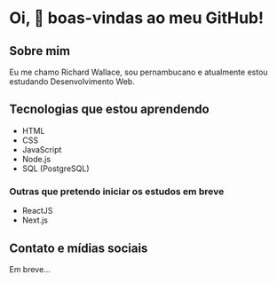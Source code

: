 <h1>Oi, 👋 boas-vindas ao meu GitHub!</h1>

<h2>Sobre mim</h2>

Eu me chamo Richard Wallace, sou pernambucano e atualmente estou estudando Desenvolvimento Web.

<h2>Tecnologias que estou aprendendo</h2>

- HTML
- CSS
- JavaScript
- Node.js
- SQL (PostgreSQL)

<h3>Outras que pretendo iniciar os estudos em breve</h3>

- ReactJS
- Next.js

<h2>Contato e mídias sociais</h2>

Em breve...
